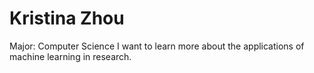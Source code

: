 #  Kristina Zhou
Major: Computer Science
I want to learn more about the applications of machine learning in research.
